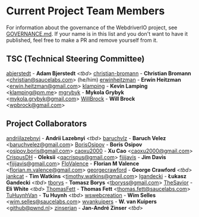 # Current Project Team Members

For information about the governance of the WebdriverIO project, see [GOVERNANCE.md](/GOVERNANCE.md). If your name is in this list and you don't want to have it published, feel free to make a PR and remove yourself from it.

## TSC (Technical Steering Committee)

[abjerstedt](https://github.com/abjerstedt) - __Adam Bjerstedt__ <_tbd_>
[christian-bromann](https://github.com/christian-bromann) - __Christian Bromann__ <[christian@saucelabs.com](christian@saucelabs.com)> (he/him)
[erwinheitzman](https://github.com/erwinheitzman) - __Erwin Heitzman__ <[erwin.heitzman@gmail.com](erwin.heitzman@gmail.com)>
[klamping](https://github.com/klamping) - __Kevin Lamping__ <[klamping@pm.me](klamping@pm.me)>
[mgrybyk](https://github.com/mgrybyk) - __Mykola Grybyk__ <[mykola.grybyk@gmail.com](mykola.grybyk@gmail.com)>
[WillBrock](https://github.com/WillBrock) - __Will Brock__ <[wpbrock@gmail.com](wpbrock@gmail.com)>

## Project Collaborators

[andriilazebnyi](https://github.com/andriilazebnyi) - __Andrii Lazebnyi__ <_tbd_>
[baruchvlz](https://github.com/baruchvlz) - __Baruch Velez__ <[baruchvelez@gmail.com](baruchvelez@gmail.com)>
[BorisOsipov](https://github.com/BorisOsipov) - __Boris Osipov__ <[osipov.boris@gmail.com](osipov.boris@gmail.com)>
[caoxu2000](https://github.com/caoxu2000) - __Xu Cao__ <[caoxu2000@gmail.com](caoxu2000@gmail.com)>
[CrispusDH](https://github.com/CrispusDH) - __Oleksii__ <[qacrispus@gmail.com](qacrispus@gmail.com)>
[fijijavis](https://github.com/fijijavis) - __Jim Davis__ <[fijijavis@gmail.com](fijijavis@gmail.com)>
[FloValence](https://github.com/FloValence) - __Florian M Valence__ <[florian.m.valence@gmail.com](florian.m.valence@gmail.com)>
[georgecrawford](https://github.com/georgecrawford) - __George Crawford__ <_tbd_>
[jankcat](https://github.com/jankcat) - __Tim Watkins__ <[timothy.watkins@gmail.com](timothy.watkins@gmail.com)>
[lgandecki](https://github.com/lgandecki) - __Łukasz Gandecki__ <_tbd_>
[tborys](https://github.com/tborys) - __Tomasz Borys__ <[tboryss@gmail.com](tboryss@gmail.com)>
[TheSavior](https://github.com/TheSavior) - __Eli White__ <_tbd_>
[ThomasFett](https://github.com/ThomasFett) - __Thomas Fett__ <[thomas.fett@saucelabs.com](thomas.fett@saucelabs.com)>
[TuHuynhVan](https://github.com/TuHuynhVan) - __Tu Huynh__ <_tbd_>
[wswebcreation](https://github.com/wswebcreation) - __Wim Selles__ <[wim.selles@saucelabs.com](wim.selles@saucelabs.com)>
[wvankuipers](https://github.com/wvankuipers) - __W. van Kuipers__ <[github@pwnd.nl](github@pwnd.nl)>
[zinserjan](https://github.com/zinserjan) - __Jan-André Zinser__ <_tbd_>
